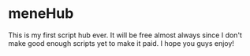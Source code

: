 # meneHub
This is my first script hub ever. It will be free almost always since I don't make good enough scripts yet to make it paid. I hope you guys enjoy!
